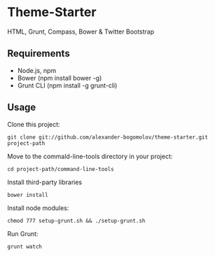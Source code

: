 # Theme-Starter

HTML, Grunt, Compass, Bower &amp; Twitter Bootstrap

## Requirements
* Node.js, npm
* Bower (npm install bower -g)
* Grunt CLI (npm install -g grunt-cli)


## Usage

Clone this project:

```git clone git://github.com/alexander-bogomolov/theme-starter.git project-path```

Move to the commald-line-tools directory in your project:

```cd project-path/command-line-tools```

Install third-party libraries

```bower install```

Install node modules:

```chmod 777 setup-grunt.sh && ./setup-grunt.sh```

Run Grunt:

```grunt watch```